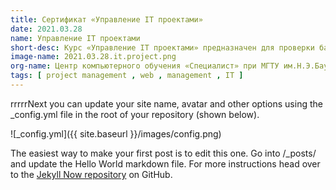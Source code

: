 ```yaml
---
title: Сертификат «Управление IT проектами»
date: 2021.03.28
name: Управление IT проектами
short-desc: Курс «Управление IT проектами» предназначен для проверки базовых знаний, умений и навыков в области современных методов управления проектами в области информационных технологий.
image-name: 2021.03.28.it.project.png
org-name: Центр компьютерного обучения «Специалист» при МГТУ им.Н.Э.Баумана
tags: [ project management , web , management , IT ]
---
```


rrrrrNext you can update your site name, avatar and other options using the _config.yml file in the root of your repository (shown below).

![_config.yml]({{ site.baseurl }}/images/config.png)

The easiest way to make your first post is to edit this one. Go into /_posts/ and update the Hello World markdown file. For more instructions head over to the [Jekyll Now repository](https://github.com/barryclark/jekyll-now) on GitHub.

